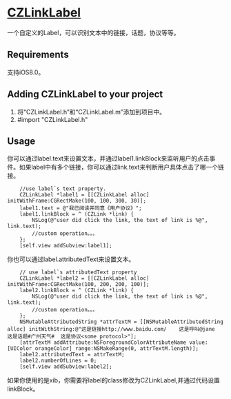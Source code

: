# [CZLinkLabel](https://github.com/qqianng/CZLinkLabel/edit/master/)
一个自定义的Label，可以识别文本中的链接，话题，协议等等。

## Requirements
支持iOS8.0。

## Adding CZLinkLabel to your project
1. 将“CZLinkLabel.h”和“CZLinkLabel.m”添加到项目中。
2. #import "CZLinkLabel.h"

## Usage
你可以通过label.text来设置文本，并通过label1.linkBlock来监听用户的点击事件。如果label中有多个链接，你可以通过link.text来判断用户具体点击了哪一个链接。
```
    //use label`s text property.
    CZLinkLabel *label1 = [[CZLinkLabel alloc] initWithFrame:CGRectMake(100, 100, 300, 30)];
    label1.text = @"我已阅读并同意《用户协议》";
    label1.linkBlock = ^ (CZLink *link) {
        NSLog(@"user did click the link, the text of link is %@", link.text);
        //custom operation。。。
    };
    [self.view addSubview:label1];
``` 

你也可以通过label.attributedText来设置文本。
```
    // use label`s attributedText property
    CZLinkLabel *label2 = [[CZLinkLabel alloc] initWithFrame:CGRectMake(100, 200, 200, 100)];
    label2.linkBlock = ^ (CZLink *link) {
        NSLog(@"user did click the link, the text of link is %@", link.text);
        //custom operation。。。
    };
    NSMutableAttributedString *attrTextM = [[NSMutableAttributedString alloc] initWithString:@"这是链接http://www.baidu.com/    这是呼叫@jane   这是话题#广州天气#  这是协议<some protocol>"];
    [attrTextM addAttribute:NSForegroundColorAttributeName value:[UIColor orangeColor] range:NSMakeRange(0, attrTextM.length)];
    label2.attributedText = attrTextM;
    label2.numberOfLines = 0;
    [self.view addSubview:label2];
```    
  
如果你使用的是xib，你需要将label的class修改为CZLinkLabel,并通过代码设置linkBlock。



